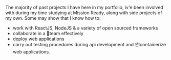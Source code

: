 The majority of past projects I have here in my portfolio, iv'e been involved with during my time studying at Mission Ready, along with side projects of my own. Some may show that I know how to:

- work with ReactJS, NodeJS & a variety of open sourced frameworks
- collaborate in a 👥team effectively
- deploy web applications
- carry out testing procedures during api development and 📦containerize web applications.
